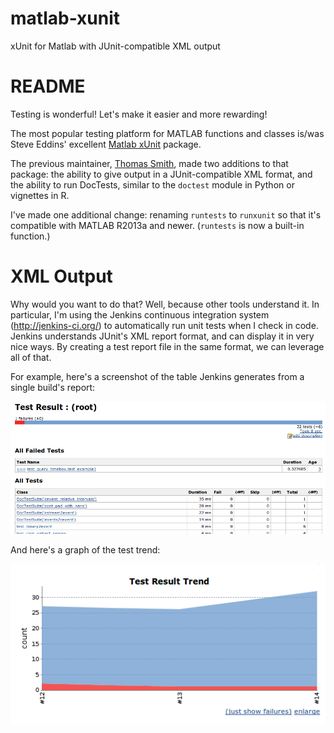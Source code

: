 # matlab-xunit

xUnit for Matlab with JUnit-compatible XML output

# README

Testing is wonderful! Let's make it easier and more rewarding!

The most popular testing platform for MATLAB functions and classes is/was Steve Eddins' excellent [Matlab xUnit](http://www.mathworks.com/matlabcentral/fileexchange/22846-matlab-xunit-test-framework) package.

The previous maintainer, [Thomas Smith](https://github.com/tgs/), made two additions to that package: the ability to give output in a JUnit-compatible XML format, and the ability to run DocTests, similar to the ``doctest`` module in Python or vignettes in R.

I've made one additional change: renaming ``runtests`` to ``runxunit`` so that it's compatible with MATLAB R2013a and newer. (``runtests`` is now a built-in function.)

# XML Output

Why would you want to do that?  Well, because other tools understand it. In particular, I'm using the Jenkins continuous integration system (http://jenkins-ci.org/) to automatically run unit tests when I check in code. Jenkins understands JUnit's XML report format, and can display it in very nice ways. By creating a test report file in the same format, we can leverage all of that.

For example, here's a screenshot of the table Jenkins generates from a single build's report:

![Jenkins test results](doc/images/jenkins_test_results.png)

And here's a graph of the test trend:

![Jenkins trend graph](doc/images/jenkins_trend_graph.png)

